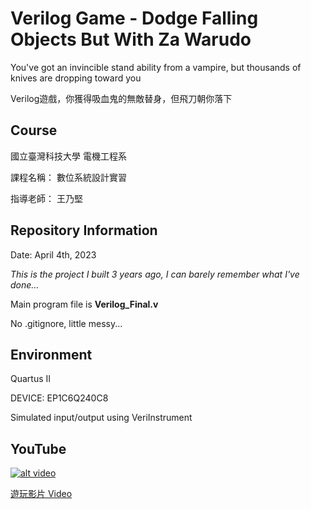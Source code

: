 # Verilog Game - Dodge Falling Objects But With Za Warudo
You've got an invincible stand ability from a vampire, but thousands of knives are dropping toward you

Verilog遊戲，你獲得吸血鬼的無敵替身，但飛刀朝你落下

## Course

國立臺灣科技大學 電機工程系

課程名稱： 數位系統設計實習

指導老師： 王乃堅



## Repository Information

Date: April 4th, 2023

*This is the project I built 3 years ago, I can barely remember what I've done...*

Main program file is **Verilog_Final.v**

No .gitignore, little messy...

## Environment

Quartus II

DEVICE: EP1C6Q240C8

Simulated input/output using VeriInstrument

## YouTube

[![alt video](https://img.youtube.com/vi/1FNqo34kBKI/0.jpg)](https://youtu.be/1FNqo34kBKI)

[遊玩影片 Video](https://youtu.be/1FNqo34kBKI)

